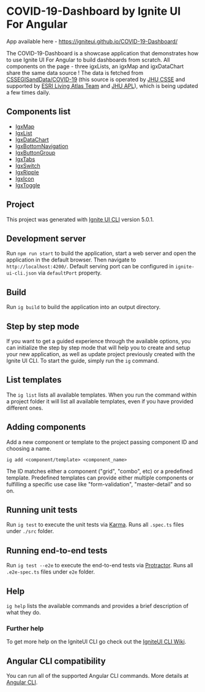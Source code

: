 # COVID-19-Dashboard by Ignite UI For Angular

App available here - https://igniteui.github.io/COVID-19-Dashboard/

The COVID-19-Dashboard is a showcase application that demonstrates how to use Ignite UI For Angular to build dashboards from scratch. All components on the page - three igxLists, an igxMap and igxDataChart share the same data source ! The data is fetched from [CSSEGISandData/COVID-19](https://github.com/CSSEGISandData/COVID-19) (this source is operated by [JHU CSSE](https://systems.jhu.edu/) and supported by [ESRI Living Atlas Team](https://livingatlas.arcgis.com/en/) and [JHU APL](https://www.jhuapl.edu/)), which is being updated a few times daily.

## Components list

- [IgxMap](https://www.infragistics.com/products/ignite-ui-angular/angular/components/geo-map.html)
- [IgxList](https://www.infragistics.com/products/ignite-ui-angular/angular/components/list.html)
- [IgxDataChart](https://www.infragistics.com/products/ignite-ui-angular/angular/components/data-chart.html)
- [IgxBottomNavigation](https://www.infragistics.com/products/ignite-ui-angular/angular/components/tabbar.html)
- [IgxButtonGroup](https://www.infragistics.com/products/ignite-ui-angular/angular/components/buttongroup.html)
- [IgxTabs](https://www.infragistics.com/products/ignite-ui-angular/angular/components/tabs.html)
- [IgxSwitch](https://www.infragistics.com/products/ignite-ui-angular/angular/components/switch.html)
- [IgxRipple](https://www.infragistics.com/products/ignite-ui-angular/angular/components/ripple.html)
- [IgxIcon](https://www.infragistics.com/products/ignite-ui-angular/angular/components/icon.html)
- [IgxToggle](https://www.infragistics.com/products/ignite-ui-angular/angular/components/toggle.html)


## Project

This project was generated with [Ignite UI CLI](https://github.com/IgniteUI/igniteui-cli) version 5.0.1.

## Development server

Run `npm run start` to build the application, start a web server and open the application in the default browser. Then navigate to `http://localhost:4200/`. Default serving port can be configured in `ignite-ui-cli.json` via `defaultPort` property.

## Build

Run `ig build` to build the application into an output directory.

## Step by step mode

If you want to get a guided experience through the available options, you can initialize the step by step mode that will help you to create and setup your new application, as well as update project previously created with the Ignite UI CLI. To start the guide, simply run the `ig` command.

## List templates

The `ig list` lists all available templates. When you run the command within a project folder it will list all available templates, even if you have provided different ones.

## Adding components

Add a new component or template to the project passing component ID and choosing a name.

`ig add <component/template> <component_name>`

The ID matches either a component ("grid", "combo", etc) or a predefined template. Predefined templates can provide either multiple components or fulfilling a specific use case like "form-validation", "master-detail" and so on.

## Running unit tests

Run `ig test` to execute the unit tests via [Karma](https://karma-runner.github.io). Runs all `.spec.ts` files under `./src` folder.

## Running end-to-end tests

Run `ig test --e2e` to execute the end-to-end tests via [Protractor](http://www.protractortest.org/). Runs all `.e2e-spec.ts` files under `e2e` folder.

## Help

`ig help` lists the available commands and provides a brief description of what they do.

### Further help

To get more help on the IgniteUI CLI go check out the [IgniteUI CLI Wiki](https://github.com/IgniteUI/igniteui-cli/wiki).

## Angular CLI compatibility
You can run all of the supported Angular CLI commands. More details at [Angular CLI](https://github.com/angular/angular-cli).

